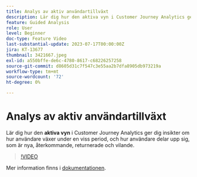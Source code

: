 ```yaml
---
title: Analys av aktiv användartillväxt
description: Lär dig hur den aktiva vyn i Customer Journey Analytics ger insikter om hur användare växer under en viss period, och hur användare delar upp sig, upprepar, returnerar och vilande.
feature: Guided Analysis
role: User
level: Beginner
doc-type: Feature Video
last-substantial-update: 2023-07-17T00:00:00Z
jira: KT-13677
thumbnail: 3421667.jpeg
exl-id: a550bffe-de6c-4780-8617-c68226257258
source-git-commit: d8605d31c7f547c3e55aa2b7dfa8905db973219a
workflow-type: tm+mt
source-wordcount: '72'
ht-degree: 0%

---
```


# Analys av aktiv användartillväxt

Lär dig hur den **aktiva vyn** i Customer Journey Analytics ger dig insikter om hur användare växer under en viss period, och hur användare delar upp sig, som är nya, återkommande, returnerade och vilande.

>[!VIDEO](https://video.tv.adobe.com/v/3421667/?learn=on)

Mer information finns i [dokumentationen](https://experienceleague.adobe.com/docs/analytics-platform/using/guided-analysis/user-growth/active.html).
